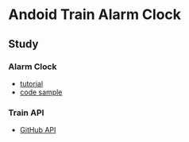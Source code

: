 # Andoid Train Alarm Clock
## Study
### Alarm Clock
* [tutorial](http://www.concretepage.com/android/android-alarm-clock-tutorial-to-schedule-and-cancel-alarmmanager-pendingintent-and-wakefulbroadcastreceiver-example)
* [code sample](https://github.com/SheldonNeilson/Android-Alarm-Clock)
### Train API
* [GitHub API](https://github.com/sabas/trenitalia)
